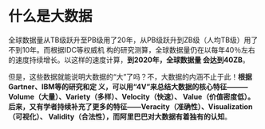 什么是大数据
===================================================================================
全球数据量从TB级跃升至PB级用了20年，从PB级跃升到ZB级（人均TB级）用了不到10年。而根据IDC等权威机
构的研究测算，全球数据量仍在以每年40％左右的速度持续增长。以这样的速度计算，**到2020年，全球数据量
会达到40ZB**。

但是，这些数据就能说明大数据的“大”了吗？不，大数据的内涵不止于此！**根据Gartner、IBM等的研究和定
义，可以用“4V”来总结大数据的核心特征———Volume（大量）、Variety（多样）、Velocity（快速）、
Value（价值密度低）。后来，又有学者持续补充了更多的特征——Veracity（准确性）、Visualization（可视化）、
Validity（合法性），而阿里巴巴对大数据有着独有的认知**。




